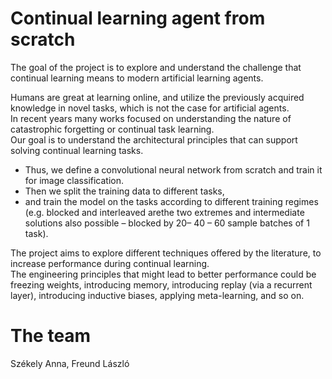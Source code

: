# Continual learning agent from scratch

The   goal   of   the   project   is   to   explore   and   understand   the   challenge   that
continual learning means to modern artificial learning agents. 

Humans are great at learning online, and utilize the previously acquired knowledge in
novel   tasks,   which   is   not   the   case   for   artificial   agents.   
In   recent   years many   works   focused   on   understanding   the   nature   of   
catastrophic forgetting or continual task learning.   
Our goal is to understand the architectural principles that can support solving continual learning tasks.

* Thus, we define a convolutional neural network from scratch and train it for image classification.  
* Then we split the training data to different tasks, 
* and train the model on the tasks according to different training regimes (e.g. blocked and interleaved arethe two extremes and intermediate solutions also possible – blocked by 20– 40 – 60 sample batches of 1 task). 

The project aims to explore different techniques offered by the literature,
to   increase   performance   during   continual   learning.   
The   engineering principles that might lead to better performance could be freezing weights,
introducing memory, introducing replay (via a recurrent layer), introducing
inductive biases, applying meta-learning, and so on.


# The team
Székely Anna,
Freund László
